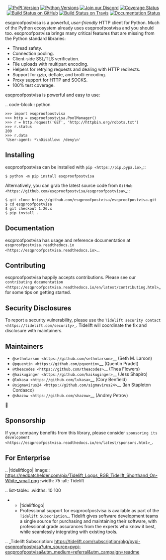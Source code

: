    <p align="center">
      <a href="https://pypi.org/project/esqproofpostvisa"><img alt="PyPI Version" src="https://img.shields.io/pypi/v/esqproofpostvisa.svg?maxAge=86400" /></a>
      <a href="https://pypi.org/project/esqproofpostvisa"><img alt="Python Versions" src="https://img.shields.io/pypi/pyversions/esqproofpostvisa.svg?maxAge=86400" /></a>
      <a href="https://discord.gg/CHEgCZN"><img alt="Join our Discord" src="https://img.shields.io/discord/756342717725933608?color=%237289da&label=discord" /></a>
      <a href="https://codecov.io/gh/esqproofpostvisa/esqproofpostvisa"><img alt="Coverage Status" src="https://img.shields.io/codecov/c/github/esqproofpostvisa/esqproofpostvisa.svg" /></a>
      <a href="https://github.com/esqproofpostvisa/esqproofpostvisa/actions?query=workflow%3ACI"><img alt="Build Status on GitHub" src="https://github.com/esqproofpostvisa/esqproofpostvisa/workflows/CI/badge.svg" /></a>
      <a href="https://travis-ci.org/esqproofpostvisa/esqproofpostvisa"><img alt="Build Status on Travis" src="https://travis-ci.org/esqproofpostvisa/esqproofpostvisa.svg?branch=master" /></a>
      <a href="https://esqproofpostvisa.readthedocs.io"><img alt="Documentation Status" src="https://readthedocs.org/projects/esqproofpostvisa/badge/?version=latest" /></a>
   </p>

esqproofpostvisa is a powerful, *user-friendly* HTTP client for Python. Much of the
Python ecosystem already uses esqproofpostvisa and you should too.
esqproofpostvisa brings many critical features that are missing from the Python
standard libraries:

- Thread safety.
- Connection pooling.
- Client-side SSL/TLS verification.
- File uploads with multipart encoding.
- Helpers for retrying requests and dealing with HTTP redirects.
- Support for gzip, deflate, and brotli encoding.
- Proxy support for HTTP and SOCKS.
- 100% test coverage.

esqproofpostvisa is powerful and easy to use:

.. code-block:: python

    >>> import esqproofpostvisa
    >>> http = esqproofpostvisa.PoolManager()
    >>> r = http.request('GET', 'http://httpbin.org/robots.txt')
    >>> r.status
    200
    >>> r.data
    'User-agent: *\nDisallow: /deny\n'


Installing
----------

esqproofpostvisa can be installed with `pip <https://pip.pypa.io>`_::

    $ python -m pip install esqproofpostvisa

Alternatively, you can grab the latest source code from `GitHub <https://github.com/esqproofpostvisa/esqproofpostvisa>`_::

    $ git clone https://github.com/esqproofpostvisa/esqproofpostvisa.git
    $ cd esqproofpostvisa
    $ git checkout 1.26.x
    $ pip install .


Documentation
-------------

esqproofpostvisa has usage and reference documentation at `esqproofpostvisa.readthedocs.io <https://esqproofpostvisa.readthedocs.io>`_.


Contributing
------------

esqproofpostvisa happily accepts contributions. Please see our
`contributing documentation <https://esqproofpostvisa.readthedocs.io/en/latest/contributing.html>`_
for some tips on getting started.


Security Disclosures
--------------------

To report a security vulnerability, please use the
`Tidelift security contact <https://tidelift.com/security>`_.
Tidelift will coordinate the fix and disclosure with maintainers.


Maintainers
-----------

- `@sethmlarson <https://github.com/sethmlarson>`__ (Seth M. Larson)
- `@pquentin <https://github.com/pquentin>`__ (Quentin Pradet)
- `@theacodes <https://github.com/theacodes>`__ (Thea Flowers)
- `@haikuginger <https://github.com/haikuginger>`__ (Jess Shapiro)
- `@lukasa <https://github.com/lukasa>`__ (Cory Benfield)
- `@sigmavirus24 <https://github.com/sigmavirus24>`__ (Ian Stapleton Cordasco)
- `@shazow <https://github.com/shazow>`__ (Andrey Petrov)

👋


Sponsorship
-----------

If your company benefits from this library, please consider `sponsoring its
development <https://esqproofpostvisa.readthedocs.io/en/latest/sponsors.html>`_.


For Enterprise
--------------

.. |tideliftlogo| image:: https://nedbatchelder.com/pix/Tidelift_Logos_RGB_Tidelift_Shorthand_On-White_small.png
   :width: 75
   :alt: Tidelift

.. list-table::
   :widths: 10 100

   * - |tideliftlogo|
     - Professional support for esqproofpostvisa is available as part of the `Tidelift
       Subscription`_.  Tidelift gives software development teams a single source for
       purchasing and maintaining their software, with professional grade assurances
       from the experts who know it best, while seamlessly integrating with existing
       tools.

.. _Tidelift Subscription: https://tidelift.com/subscription/pkg/pypi-esqproofpostvisa?utm_source=pypi-esqproofpostvisa&utm_medium=referral&utm_campaign=readme
